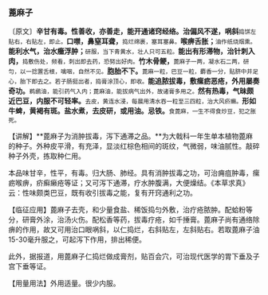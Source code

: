 ### 蓖麻子

〔原文〕**辛甘有毒。性善收，亦善走，能开通诸窍经络。治偏风不遂，㖞斜**<small>捣饼左贴右，右贴左，即止。</small>**口噤，鼻窒耳聋，**<small>捣烂绵裹，塞耳塞鼻。</small>**喉痹舌胀；**<small>油作纸烧烟熏。</small>**能利水气，治水癥浮肿；**<small>研服，当下青黄水，壮人只可五粒。</small>**能出有形滞物，治针刺入肉，**<small>捣敷伤处，频看，刺出即去药，恐努出好肉。</small>**竹木骨鲠，**<small>蓖麻子一两，凝水石二两，研匀，以一捻置舌根，噙咽，自然不见。</small>**胞胎不下。**<small>蓖麻一粒，巴豆一粒，麝香一分，贴脐中并足心，胎下即去之。若子肠挺出者，捣膏涂顶心，即收。</small>**能追脓拔毒，敷瘰疬恶疮，外用屡奏奇功。**<small>鹈鹕油，能引药气入内；蓖麻油，能拔病气出外，故诸膏多用之。</small>**然有热毒，气昧颇近巴豆，内服不可轻率。**<small>去皮，黄连水浸，每晨用清水吞一粒至三四粒，治大风疥癞。</small>**形如牛蜱，黄褐有斑。盐水煮，去皮研，或用油。忌铁。**<small>食蓖麻，一生不得食炒豆，犯之胀死。</small>

【讲解】**蓖麻子为消肿拔毒，泻下通滞之品。**为大戟科一年生单本植物蓖麻的种子。外种皮平滑，有充泽，显淡红棕色相间的斑纹，气微弱，味油腻性。敲碎种子外壳，拣取种仁用。

本品味甘辛，性平，有毒。归大肠、肺经。具有消肿拔毒之功，可治痈疽肿毒，瘰疬喉痹，疥癣癞疮等证；又可泻下通滞，疗水肿腹满，大便燥结。《本草求真》云：性味颇类巴豆，既有收引拔毒之能，复有开窍通利之功。

【临征应用】蓖麻子去壳，和少量食盐、稀饭捣匀外敷，治疔疮脓肿。配蛤粉等分，研膏外涂，治汤火伤。配松香等药，拔毒疗疮，如千捶膏。蓖麻子尚有通络除痹的作用，故又可用治口眼㖞斜，以仁捣烂，右斜贴左，左斜贴右。若取蓖麻子油15-30毫升服之，可起泻下作用，排出稀便。

此外，据报道，用蓖麻子仁捣烂做成膏剂，贴百会穴，可治现代医学的胃下垂及子宫下垂等证。

【用量用法】外用适量。很少内服。
